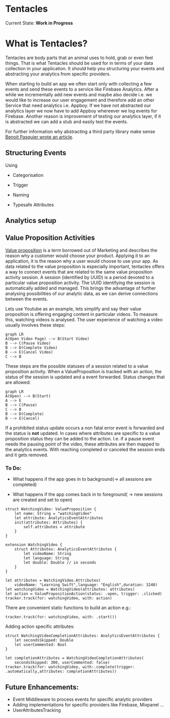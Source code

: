 # Tentacles
Current State: **Work in Progress**
# What is Tentacles?

Tentacles are body parts that an animal uses to hold, grab or even feel things. That is what Tentacles should be used for in terms of your data collection in your application. It should help you structuring your events and abstracting your analytics from specific providers.

When starting to build an app we often start only with collecting a few events and send these events to a service like Firebase Analytics. After a while we incrementally add new events and maybe also decide i.e. we would like to increase our user engagement and therefore add an other Service that need analytics i.e. Appboy. If we have not abstracted our analytics layer we now have to add Appboy whereever we log events for Firebase. Another reason is improvement of testing our analytics layer, if it is abstracted we can add a stub and easily test the events.

For further information why abstracting a third party library make sense [Benoit Pasquier wrote an article](https://benoitpasquier.com/abstract-ios-third-party-libraries/).

## Structuring Events
Using 
- Categorisation

- Trigger

- Naming

- Typesafe Attributes

## Analytics setup

 
## Value Proposition Activities

[Value proposition](https://en.wikipedia.org/wiki/Value_proposition) is a term borrowed out of Marketing and describes the reason why a customer would choose your product. Applying it to an application, it is the reason why a user would choose to use your app. As data related to the value proposition is especially important, tentacles offers a way to connect events that are related to the same value proposition activity session. A session (identified by UUID) is a period devoted to a particular value proposition activity. The UUID identifying the session is automatically added and managed. This brings the advantage of further analysing possibilities of our analytic data, as we can derive connections between the events.

Lets use Youtube as an example, lets simplify and say their value proposition is offering engaging content in particular videos.
To measure this, watching videos is analysed. The user experience of watching a video usually involves these steps:
```mermaid
graph LR
A(Open Video Page) --> B(Start Video)
B --> C(Pause Video)
B --> D(Complete Video)
B --> E(Cancel Video)
C --> B
```
These steps are the possible statuses of a session related to a value proposition activity. When a ValueProposition is tracked with an action, the status of the session is updated and a event forwarded. Status changes that are allowed:

```mermaid
graph LR
A(Open) --> B(Start)
A --> E
B --> C(Pause)
C --> B
B --> D(Complete)
B --> E(Cancel)
```
If a prohibited status update occurs a non fatal error event is forwarded and the status is ****not**** updated. In cases where attributes are specific to a value proposition status they can be added to the action. I.e. if a pause event needs the pausing point of the video, these attributes are then mapped to the analytics events. With reaching completed or canceled the session ends and it gets removed.

### To Do:

- What happens if the app goes in to background(-> all sessions are completed)

- What happens if the app comes back in to foreground( -> new sessions are created and set to open)

```
struct WatchingVideo: ValueProposition {
    let name: String = "watchingVideo"
    let attribute: AnalyticsEventAttributes
    init(attributes: Attributes) {
        self.attributes = attribute
    }
}

extension WatchingVideo {
    struct Attributes: AnalyticsEventAttributes {
        let videoName: String
        let language: String
        let double: Double // in seconds
    }
}

let attributes = WatchingVideo.Attributes(
    videoName: "Learning Swift",language: "English",duration: 3240)
let watchingVideo = WatchingVideo(attributes: attributes)
let action = ValuePropositionAction(status: .open, trigger: .clicked)
tracker.track(for: watchingVideo, with: action)
```

There are convenient static functions to build an action e.g.:

```
tracker.track(for: watchingVideo, with: .start())
```

Adding action specific attributes:

```
struct WatchingVideoCompletionAttributes: AnalyticsEventAttributes {
    let secondsSkipped: Double
    let userCommented: Bool
}

let completionAttributes = WatchingVideoCompletionAttributes(
    secondsSkipped: 300, userCommented: false)
tracker.track(for: watchingVideo, with:.complete(trigger: .automatically,attributes: completionAttributes))
```

## Future Enhancements:

 - Event Middleware to process events for specific analytic providers
 - Adding implementations for specific providers like Firebase, Mixpanel ... 
 - UserAttributesTracking
